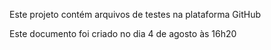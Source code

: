 Este projeto contém arquivos de testes na plataforma GitHub

Este documento foi criado no dia 4 de agosto às 16h20
